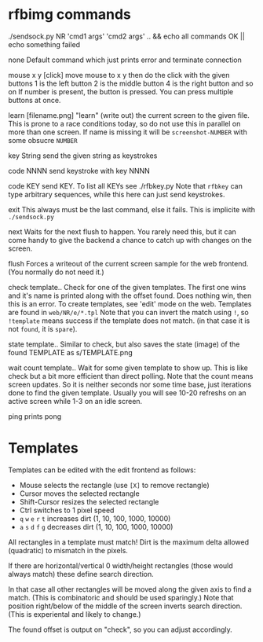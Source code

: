 # rfbimg commands

./sendsock.py NR 'cmd1 args' 'cmd2 args' .. && echo all commands OK || echo something failed

none
	Default command which just prints error and terminate connection

mouse x y [click]
	move mouse to x y
	then do the click with the given buttons
	1 is the left button
	2 is the middle button
	4 is the right button
	and so on
	If number is present, the button is pressed.
	You can press multiple buttons at once.

learn [filename.png]
	"learn" (write out) the current screen to the given file.
	This is prone to a race conditions today,
	so do not use this in parallel on more than one screen.
	If name is missing it will be `screenshot-NUMBER`
	with some obsucre `NUMBER`

key String
	send the given string as keystrokes

code	NNNN
	send keystroke with key NNNN

code	KEY
	send KEY.  To list all KEYs see ./rfbkey.py
	Note that `rfbkey` can type arbitrary sequences,
	while this here can just send keystrokes.

exit
	This always must be the last command,
	else it fails.  This is implicite with `./sendsock.py`
	
next
	Waits for the next flush to happen.
	You rarely need this, but it can come handy
	to give the backend a chance to catch up with
	changes on the screen.

flush
	Forces a writeout of the current screen sample
	for the web frontend.  (You normally do not need it.)

check template..
	Check for one of the given templates.
	The first one wins and it's name is printed along with the offset found.
	Does nothing win, then this is an error.
	To create templates, see 'edit' mode on the web.
	Templates are found in `web/NR/e/*.tpl`
	Note that you can invert the match using `!`,
	so `!template` means success if the template does not match.
	(in that case it is not `found`, it is `spare`).

state template..
	Similar to check, but also
	saves the state (image) of the found TEMPLATE as s/TEMPLATE.png

wait count template..
	Wait for some given template to show up.
	This is like check but a bit more efficient than direct polling.
	Note that the count means screen updates.
	So it is neither seconds nor some time base,
	just iterations done to find the given template.
	Usually you will see 10-20 refreshs on an active screen
	while 1-3 on an idle screen.

ping
	prints pong


# Templates

Templates can be edited with the edit frontend as follows:

- Mouse selects the rectangle (use `[X]` to remove rectangle)
- Cursor moves the selected rectangle
- Shift-Cursor resizes the selected rectangle
- Ctrl switches to 1 pixel speed
- `q` `w` `e` `r` `t` increases dirt (1, 10, 100, 1000, 10000)
- `a` `s` `d` `f` `g` decreases dirt (1, 10, 100, 1000, 10000)

All rectangles in a template must match!
Dirt is the maximum delta allowed (quadratic) to mismatch in the pixels.

If there are horizontal/vertical 0 width/height rectangles
(those would always match) these define search direction.

In that case all other rectangles will be moved along the given axis
to find a match.  (This is combinatoric and should be used sparingly.)
Note that position right/below of the middle of the screen inverts search direction.
(This is experiental and likely to change.)

The found offset is output on "check", so you can adjust accordingly.

